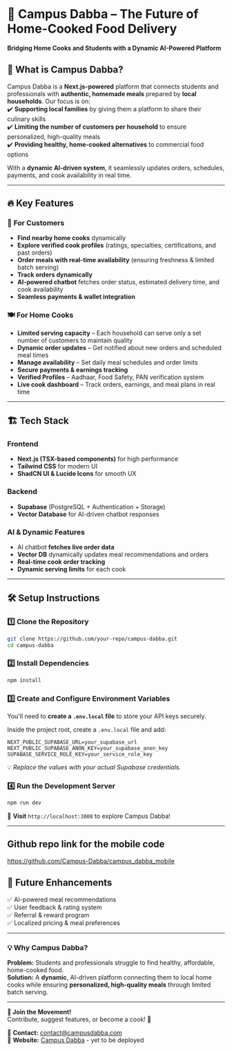 
# 🚀 Campus Dabba – The Future of Home-Cooked Food Delivery  
**Bridging Home Cooks and Students with a Dynamic AI-Powered Platform**  

## 🍲 What is Campus Dabba?  
Campus Dabba is a **Next.js-powered** platform that connects students and professionals with **authentic, homemade meals** prepared by **local households**. Our focus is on:  
✔️ **Supporting local families** by giving them a platform to share their culinary skills  
✔️ **Limiting the number of customers per household** to ensure personalized, high-quality meals  
✔️ **Providing healthy, home-cooked alternatives** to commercial food options  

With a **dynamic AI-driven system**, it seamlessly updates orders, schedules, payments, and cook availability in real time.  

---

## 🔥 Key Features  
### 🏡 **For Customers**  
- **Find nearby home cooks** dynamically  
- **Explore verified cook profiles** (ratings, specialties, certifications, and past orders)  
- **Order meals with real-time availability** (ensuring freshness & limited batch serving)  
- **Track orders dynamically**  
- **AI-powered chatbot** fetches order status, estimated delivery time, and cook availability  
- **Seamless payments & wallet integration**  

### 🍽 **For Home Cooks**  
- **Limited serving capacity** – Each household can serve only a set number of customers to maintain quality  
- **Dynamic order updates** – Get notified about new orders and scheduled meal times  
- **Manage availability** – Set daily meal schedules and order limits  
- **Secure payments & earnings tracking**  
- **Verified Profiles** – Aadhaar, Food Safety, PAN verification system  
- **Live cook dashboard** – Track orders, earnings, and meal plans in real time  

---

## 🏗 Tech Stack  
### **Frontend**  
- **Next.js (TSX-based components)** for high performance  
- **Tailwind CSS** for modern UI  
- **ShadCN UI & Lucide Icons** for smooth UX  

### **Backend**  
- **Supabase** (PostgreSQL + Authentication + Storage)  
- **Vector Database** for AI-driven chatbot responses  

### **AI & Dynamic Features**  
- AI chatbot **fetches live order data**  
- **Vector DB** dynamically updates meal recommendations and orders  
- **Real-time cook order tracking**  
- **Dynamic serving limits** for each cook  

---

## 🛠 Setup Instructions  
### **1️⃣ Clone the Repository**  
```bash
git clone https://github.com/your-repo/campus-dabba.git
cd campus-dabba
```

### **2️⃣ Install Dependencies**  
```bash
npm install
```

### **3️⃣ Create and Configure Environment Variables**  
You'll need to **create a `.env.local` file** to store your API keys securely.  

Inside the project root, create a `.env.local` file and add:  
```env
NEXT_PUBLIC_SUPABASE_URL=your_supabase_url
NEXT_PUBLIC_SUPABASE_ANON_KEY=your_supabase_anon_key
SUPABASE_SERVICE_ROLE_KEY=your_service_role_key
```
💡 *Replace the values with your actual Supabase credentials.*  

### **4️⃣ Run the Development Server**  
```bash
npm run dev
```
🚀 **Visit** `http://localhost:3000` to explore Campus Dabba!  

---

## Github repo link for the mobile code 

https://github.com/Campus-Dabba/campus_dabba_mobile


## 🌟 Future Enhancements  
✅ AI-powered meal recommendations  
✅ User feedback & rating system  
✅ Referral & reward program  
✅ Localized pricing & meal preferences  

---

### 💡 **Why Campus Dabba?**  
**Problem:** Students and professionals struggle to find healthy, affordable, home-cooked food.  
**Solution:** A **dynamic**, AI-driven platform connecting them to local home cooks while ensuring **personalized, high-quality meals** through limited batch serving.  

---



**📢 Join the Movement!**  
Contribute, suggest features, or become a cook! 🎉  

💌 **Contact:** [contact@campusdabba.com](mailto:arnav.angarkar20@gmail.com)  
🔗 **Website:** [Campus Dabba](https://campusdabba.com)  - yet to be deployed 
